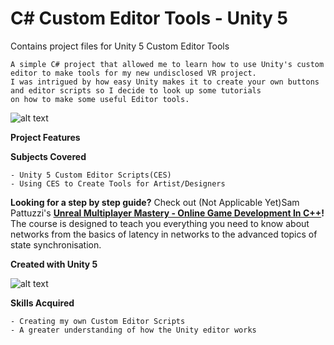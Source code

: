 # C# Custom Editor Tools - Unity 5

Contains project files for Unity 5 Custom Editor Tools

	A simple C# project that allowed me to learn how to use Unity's custom editor to make tools for my new undisclosed VR project.
	I was intrigued by how easy Unity makes it to create your own buttons and editor scripts so I decide to look up some tutorials
	on how to make some useful Editor tools.

![alt text](https://upload.wikimedia.org/wikipedia/commons/thumb/9/98/YouTube_Logo.svg/512px-YouTube_Logo.svg.png)

**Project Features**

  	
	
**Subjects Covered**

	- Unity 5 Custom Editor Scripts(CES)
	- Using CES to Create Tools for Artist/Designers

**Looking for a step by step guide?** Check out 
(Not Applicable Yet)Sam Pattuzzi's **[Unreal Multiplayer Mastery - Online Game Development In C++](https://www.udemy.com/unrealmultiplayer/)!** The course is designed to teach you everything you need to know about networks from the basics of latency in networks to the advanced topics of state synchronisation.

**Created with Unity 5**

![alt text](https://upload.wikimedia.org/wikipedia/commons/thumb/1/19/Unity_Technologies_logo.svg/220px-Unity_Technologies_logo.svg.png)

**Skills Acquired**

	- Creating my own Custom Editor Scripts
	- A greater understanding of how the Unity editor works
